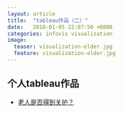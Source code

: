 ```yaml
---
layout: article
title:  "tableau作品（二）"
date:   2018-01-05 22:07:50 +0800
categories: infovis visualization
image:
  teaser: visualization-elder.jpg
  feature: visualization-elder.jpg
---
```




## 个人tableau作品

- <a href="https://chen-jia-lin.github.io/infovis/infovis2/index.html" target="_blank">老人是否得到关护？</a>